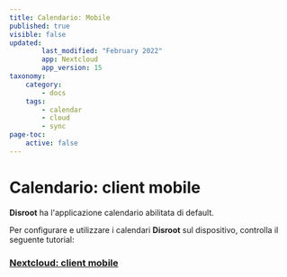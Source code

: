 ```yaml
---
title: Calendario: Mobile
published: true
visible: false
updated:
        last_modified: "February 2022"
        app: Nextcloud
        app_version: 15
taxonomy:
    category:
        - docs
    tags:
        - calendar
        - cloud
        - sync
page-toc:
    active: false
---
```


# Calendario: client mobile

**Disroot** ha l'applicazione calendario abilitata di default.

Per configurare e utilizzare i calendari **Disroot** sul dispositivo, controlla il seguente tutorial:

### [Nextcloud: client mobile](/tutorials/cloud/clients/mobile)
